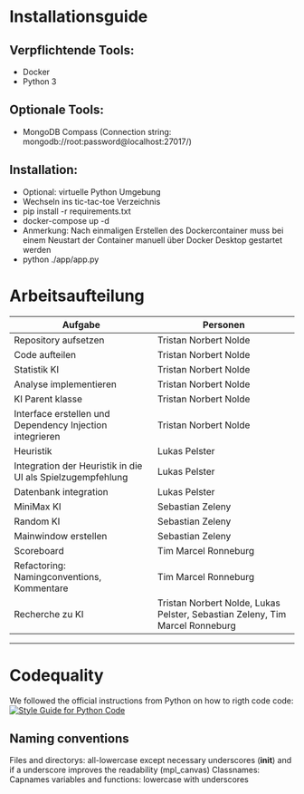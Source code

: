 # Installationsguide
## Verpflichtende Tools:
- Docker
- Python 3

## Optionale Tools:
- MongoDB Compass (Connection string: mongodb://root:password@localhost:27017/)

## Installation:
- Optional: virtuelle Python Umgebung
- Wechseln ins tic-tac-toe Verzeichnis
- pip install -r requirements.txt
- docker-compose up -d 
- Anmerkung: Nach einmaligen Erstellen des Dockercontainer muss bei einem Neustart der Container manuell über Docker Desktop gestartet werden
- python ./app/app.py

# Arbeitsaufteilung

Aufgabe  | Personen | 
-------- | -------- | 
Repository aufsetzen   | Tristan Norbert Nolde   | 
Code aufteilen   | Tristan Norbert Nolde   | 
Statistik KI   | Tristan Norbert Nolde   |
Analyse implementieren   | Tristan Norbert Nolde   |
KI Parent klasse   | Tristan Norbert Nolde  |
Interface erstellen und Dependency Injection integrieren   | Tristan Norbert Nolde  |
Heuristik   | Lukas Pelster   | 
Integration der Heuristik in die UI als Spielzugempfehlung   | Lukas Pelster   | 
Datenbank integration   | Lukas Pelster   | 
MiniMax KI   | Sebastian Zeleny  |
Random KI   | Sebastian Zeleny   | 
Mainwindow erstellen   | Sebastian Zeleny   | 
Scoreboard   | Tim Marcel Ronneburg   | 
Refactoring: Namingconventions, Kommentare   | Tim Marcel Ronneburg    | 
Recherche zu KI   | Tristan Norbert Nolde, Lukas Pelster,  Sebastian Zeleny, Tim Marcel Ronneburg  | 

----------------------------------------------------------------------------------------------------

# Codequality
We followed the official instructions from Python on how to rigth code code:
[![Style Guide for Python Code](https://www.python.org/dev/peps/pep-0008/)](https://www.python.org/dev/peps/pep-0008/)

## Naming conventions
Files and directorys:       all-lowercase except necessary underscores (__init__) and if a underscore improves the readability (mpl_canvas)
Classnames:                 Capnames
variables and functions:    lowercase with underscores
